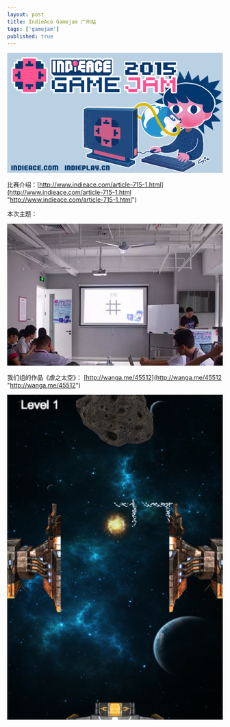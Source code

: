 ```yaml
---
layout: post
title: IndieAce Gamejam 广州站
tags: ['gamejam']
published: true
---
```


![5.jpg](../images/2015.7/5.jpg)

比赛介绍：[http://www.indieace.com/article-715-1.html](http://www.indieace.com/article-715-1.html "http://www.indieace.com/article-715-1.html")

本次主题：

![3.png](../images/2015.7/3.png)

我们组的作品《虐之太空》：
[http://wanga.me/45512](http://wanga.me/45512 "http://wanga.me/45512")

![4.jpg](../images/2015.7/4.jpg)


